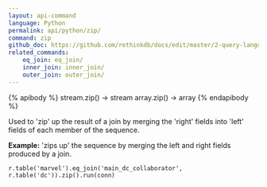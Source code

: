 ```yaml
---
layout: api-command 
language: Python
permalink: api/python/zip/
command: zip 
github_doc: https://github.com/rethinkdb/docs/edit/master/2-query-language/api/python/joins/zip.md
related_commands:
    eq_join: eq_join/
    inner_join: inner_join/
    outer_join: outer_join/
---
```


{% apibody %}
stream.zip() → stream
array.zip() → array
{% endapibody %}

Used to 'zip' up the result of a join by merging the 'right' fields into 'left' fields of each member of the sequence.

__Example:__ 'zips up' the sequence by merging the left and right fields produced by a join.

```
r.table('marvel').eq_join('main_dc_collaborator', r.table('dc')).zip().run(conn)
```
